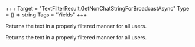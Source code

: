 +++
Target = "TextFilterResult.GetNonChatStringForBroadcastAsync"
Type = () => string
Tags = "Yields"
+++

Returns the text in a properly filtered manner for all users.	Returns the text in a properly filtered manner for all users.
